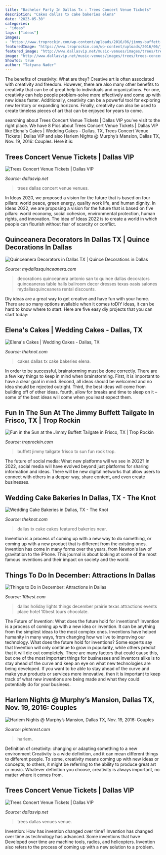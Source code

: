 ```yaml
---
title: "Bachelor Party In Dallas Tx : Trees Concert Venue Tickets"
description: "Cakes dallas tx cake bakeries elena"
date: "2023-05-30"
categories:
- "ideas"
tags: ["ideas"]
images:
- "https://www.troprockin.com/wp-content/uploads/2016/06/jimmy-buffett-tailgate-frisco.jpg"
featuredImage: "https://www.troprockin.com/wp-content/uploads/2016/06/jimmy-buffett-tailgate-frisco.jpg"
featured_image: "http://www.dallasvip.net/music-venues/images/trees/trees-concert-dallas.jpg"
image: "http://www.dallasvip.net/music-venues/images/trees/trees-concert-dallas.jpg"
ShowToc: true
author: "Tatyana Nader"
---
```



The benefits of creativity: What are they?
Creative art is often associated with creativity and freedom. However, there are also many other benefits to creativity that can be of great help to individuals and organizations. For one, creativity can help people problem-solve more effectively and come up with new ideas faster. Additionally, creativity can be a powerful tool for exploring new territory or expanding horizons. Finally, creativity can also be used to create timeless pieces of art that can be enjoyed for years to come.

	

		
searching about Trees Concert Venue Tickets | Dallas VIP you've visit to the right place. We have 8 Pics about Trees Concert Venue Tickets | Dallas VIP like Elena&#039;s Cakes | Wedding Cakes - Dallas, TX, Trees Concert Venue Tickets | Dallas VIP and also Harlem Nights @ Murphy’s Mansion, Dallas TX, Nov. 19, 2016: Couples. Here it is:
		
    
## Trees Concert Venue Tickets | Dallas VIP

<img loading=lazy src="http://www.dallasvip.net/music-venues/images/trees/trees-concert-dallas.jpg" onerror="this.onerror=null;this.src='https://tse1.mm.bing.net/th?id=OIP.zpXa8nq5L3wKqtVam8IhfQHaD6&amp;pid=15.1';" alt="Trees Concert Venue Tickets | Dallas VIP">

_Source: dallasvip.net_

>trees dallas concert venue venues. 

	

In Ideas 2020, we proposed a vision for the future that is based on four pillars: world peace, green energy, quality work life, and human dignity. In Ideas 2022, we are proposing a vision for the future that is based on five pillars: world economy, social cohesion, environmental protection, human rights, and innovation. The idea of Ideas 2022 is to create a world in which people can flourish without fear of scarcity or conflict.

    
## Quinceanera Decorators In Dallas TX | Quince Decorations In Dallas

<img loading=lazy src="https://www.mydallasquinceanera.com/sites/default/files/attach/oasisballroom1oasis48_0.jpg" onerror="this.onerror=null;this.src='https://tse4.mm.bing.net/th?id=OIP.VczfynuULfVNreqggKj2ngHaLH&amp;pid=15.1';" alt="Quinceanera Decorators in Dallas TX | Quince Decorations in Dallas">

_Source: mydallasquinceanera.com_

>decorations quinceanera antonio san tx quince dallas decorators quinceaneras table halls ballroom decor dresses texas oasis salones mydallasquinceanera rental discounts. 

	

Diy ideas are a great way to get creative and have fun with your home. There are so many options available when it comes toDIY ideas, it can be hard to know where to start. Here are five easy diy projects that you can start today: 

    
## Elena&#039;s Cakes | Wedding Cakes - Dallas, TX

<img loading=lazy src="https://media-api.xogrp.com/images/d863ef02-7470-4002-a3b5-2d3c1e4d21ef" onerror="this.onerror=null;this.src='https://tse1.mm.bing.net/th?id=OIP.Q1I8EQw5iLn4G1N3_J2rGQHaJ4&amp;pid=15.1';" alt="Elena&#039;s Cakes | Wedding Cakes - Dallas, TX">

_Source: theknot.com_

>cakes dallas tx cake bakeries elena. 

	

In order to be successful, brainstorming must be done correctly. There are a few key things to keep in mind when brainstorming. First, it is important to have a clear goal in mind. Second, all ideas should be welcomed and no idea should be rejected outright. Third, the best ideas will come from building off of other ideas. fourth, allow for breaks and time to sleep on it – some of the best ideas will come when you least expect them.

    
## Fun In The Sun At The Jimmy Buffett Tailgate In Frisco, TX | Trop Rockin

<img loading=lazy src="https://www.troprockin.com/wp-content/uploads/2016/06/jimmy-buffett-tailgate-frisco.jpg" onerror="this.onerror=null;this.src='https://tse3.mm.bing.net/th?id=OIP.DZKFHMs-9stFljGFMTCb8AHaE6&amp;pid=15.1';" alt="Fun in the Sun at the Jimmy Buffett Tailgate in Frisco, TX | Trop Rockin">

_Source: troprockin.com_

>buffett jimmy tailgate frisco tx sun fun rock trop. 

	

The future of social media: What new platforms will we see in 2022?
In 2022, social media will have evolved beyond just platforms for sharing information and ideas. There will be new digital networks that allow users to connect with others in a deeper way, share content, and even create businesses.

    
## Wedding Cake Bakeries In Dallas, TX - The Knot

<img loading=lazy src="https://apis.xogrp.com/media-api/images/119120f1-eb6d-402c-9df8-7fee06382d29~rs_604.402.fit" onerror="this.onerror=null;this.src='https://tse3.mm.bing.net/th?id=OIP.wUxeYt2sZqRcdXcuBKGfTQAAAA&amp;pid=15.1';" alt="Wedding Cake Bakeries in Dallas, TX - The Knot">

_Source: theknot.com_

>dallas tx cake cakes featured bakeries near. 

	

Invention is a process of coming up with a new way to do something, or coming up with a new product that is different from the existing ones. Invention has come in many forms over the years, from Newton's law of gravitation to the iPhone. This journal is about looking at some of the most famous inventions and their impact on society and the world.

    
## Things To Do In December: Attractions In Dallas

<img loading=lazy src="http://img1.10bestmedia.com/Images/Photos/335572/10best-holiday-events-prairie-lights-facebook_54_990x660.jpg" onerror="this.onerror=null;this.src='https://tse1.mm.bing.net/th?id=OIP.1PPMfkoTlirEDCcoWqoydgHaE8&amp;pid=15.1';" alt="Things to Do in December: Attractions in Dallas">

_Source: 10best.com_

>dallas holiday lights things december prairie texas attractions events place hotel 10best tours chocolate. 

	

The Future of Invention: What does the future hold for inventions?
Invention is a process of coming up with a new idea or invention. It can be anything from the simplest ideas to the most complex ones. Inventions have helped humanity in many ways, from changing how we live to improving our technology. What does the future hold for inventions? Some experts say that Invention will only continue to grow in popularity, while others predict that it will die out completely. There are many factors that could cause this, but one of the most important things for businesses and inventors alike is to stay ahead of the curve and keep an eye on what new technologies are being developed. If you want to be able to stay ahead of the curve and make your products or services more innovative, then it is important to keep track of what new inventions are being made and what they could potentially do for your business.

    
## Harlem Nights @ Murphy’s Mansion, Dallas TX, Nov. 19, 2016: Couples

<img loading=lazy src="https://i.pinimg.com/originals/da/af/3c/daaf3c21966910f22d3c8de9073c106d.jpg" onerror="this.onerror=null;this.src='https://tse2.mm.bing.net/th?id=OIP.U9A5ar9mcj5X3J15xCwPMAHaJ8&amp;pid=15.1';" alt="Harlem Nights @ Murphy’s Mansion, Dallas TX, Nov. 19, 2016: Couples">

_Source: pinterest.com_

>harlem. 

	

Definition of creativity: changing or adapting something to a new environment
Creativity is a wide definition, and it can mean different things to different people. To some, creativity means coming up with new ideas or concepts; to others, it might be referring to the ability to produce great art or music. Whatever definition you choose, creativity is always important, no matter where it comes from.

    
## Trees Concert Venue Tickets | Dallas VIP

<img loading=lazy src="https://www.dallasvip.net/music-venues/images/trees/trees-dallas.jpg" onerror="this.onerror=null;this.src='https://tse1.mm.bing.net/th?id=OIP.qFVCcF8gS-onUeSAGKRrPgHaD6&amp;pid=15.1';" alt="Trees Concert Venue Tickets | Dallas VIP">

_Source: dallasvip.net_

>trees dallas venues venue. 

	

Invention: How has invention changed over time?
Invention has changed over time as technology has advanced. Some inventions that have Developed over time are machine tools, radios, and helicopters. Invention also refers to the process of coming up with a new solution to a problem.

